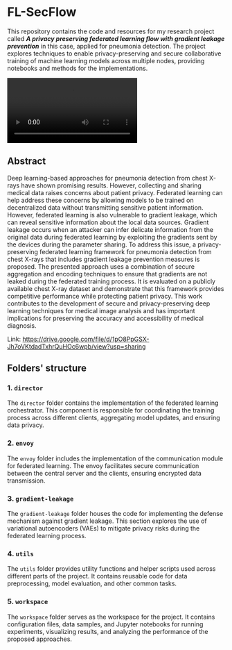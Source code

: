 # FL-SecFlow

This repository contains the code and resources for my research project called ***A privacy preserving federated learning flow with gradient leakage prevention*** in this case, applied for pneumonia detection. The project explores techniques to enable privacy-preserving and secure collaborative training of machine learning models across multiple nodes, providing notebooks and methods for the implementations.

<video src="https://github.com/daviddelriod/FL-SecFlow/assets/64251001/0f9c2b0e-7752-4978-bec1-e03636b27e10" controls="controls" style="max-width: 730px;">
</video>

## Abstract
Deep learning-based approaches for pneumonia detection from chest X-rays
have shown promising results. However, collecting and sharing medical data raises
concerns about patient privacy. Federated learning can help address these
concerns by allowing models to be trained on decentralized data without transmitting
sensitive patient information. However, federated learning is also vulnerable to
gradient leakage, which can reveal sensitive information about the local data
sources. Gradient leakage occurs when an attacker can infer delicate information
from the original data during federated learning by exploiting the gradients sent by
the devices during the parameter sharing. To address this issue, a privacy-preserving
federated learning framework for pneumonia detection from chest X-rays that
includes gradient leakage prevention measures is proposed. The presented approach
uses a combination of secure aggregation and encoding techniques to ensure that
gradients are not leaked during the federated training process. It is evaluated on a
publicly available chest X-ray dataset and demonstrate that this framework provides
competitive performance while protecting patient privacy. This work contributes to
the development of secure and privacy-preserving deep learning techniques for
medical image analysis and has important implications for preserving the accuracy
and accessibility of medical diagnosis.

Link: https://drive.google.com/file/d/1pO8PpGSX-Jh7oVKtdadTxhrQuHOc6wpb/view?usp=sharing

## Folders' structure

### 1. `director`
The `director` folder contains the implementation of the federated learning orchestrator. This component is responsible for coordinating the training process across different clients, aggregating model updates, and ensuring data privacy.

### 2. `envoy`
The `envoy` folder includes the implementation of the communication module for federated learning. The envoy facilitates secure communication between the central server and the clients, ensuring encrypted data transmission.

### 3. `gradient-leakage`
The `gradient-leakage` folder houses the code for implementing the defense mechanism against gradient leakage. This section explores the use of variational autoencoders (VAEs) to mitigate privacy risks during the federated learning process.

### 4. `utils`
The `utils` folder provides utility functions and helper scripts used across different parts of the project. It contains reusable code for data preprocessing, model evaluation, and other common tasks.

### 5. `workspace`
The `workspace` folder serves as the workspace for the project. It contains configuration files, data samples, and Jupyter notebooks for running experiments, visualizing results, and analyzing the performance of the proposed approaches.
